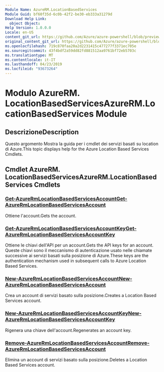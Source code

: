 ```yaml
---
Module Name: AzureRM.LocationBasedServices
Module Guid: bf60f35d-6c0b-42f2-be30-eb333a31279d
Download Help Link:
  object Object: 
Help Version: 1.0.0.0
Locale: en-US
content_git_url: https://github.com/Azure/azure-powershell/blob/preview/src/ResourceManager/LocationBasedServices/Commands.LocationBasedServices/help/AzureRM.LocationBasedServices.md
original_content_git_url: https://github.com/Azure/azure-powershell/blob/preview/src/ResourceManager/LocationBasedServices/Commands.LocationBasedServices/help/AzureRM.LocationBasedServices.md
ms.openlocfilehash: 719c870faa20a2d2231415c477277f3371ec705e
ms.sourcegitcommit: 43f4bdf2a59dd82fd881512aa9761bf72eb5703c
ms.translationtype: MT
ms.contentlocale: it-IT
ms.lasthandoff: 04/23/2019
ms.locfileid: "93673264"
---
```

# <span data-ttu-id="009f3-101">Modulo AzureRM. LocationBasedServices</span><span class="sxs-lookup"><span data-stu-id="009f3-101">AzureRM.LocationBasedServices Module</span></span>
## <span data-ttu-id="009f3-102">Descrizione</span><span class="sxs-lookup"><span data-stu-id="009f3-102">Description</span></span>
<span data-ttu-id="009f3-103">Questo argomento Mostra la guida per i cmdlet dei servizi basati su location di Azure.</span><span class="sxs-lookup"><span data-stu-id="009f3-103">This topic displays help for the Azure Location Based Services Cmdlets.</span></span>

## <span data-ttu-id="009f3-104">Cmdlet AzureRM. LocationBasedServices</span><span class="sxs-lookup"><span data-stu-id="009f3-104">AzureRM.LocationBasedServices Cmdlets</span></span>
### [<span data-ttu-id="009f3-105">Get-AzureRmLocationBasedServicesAccount</span><span class="sxs-lookup"><span data-stu-id="009f3-105">Get-AzureRmLocationBasedServicesAccount</span></span>](Get-AzureRmLocationBasedServicesAccount.md)
<span data-ttu-id="009f3-106">Ottiene l'account.</span><span class="sxs-lookup"><span data-stu-id="009f3-106">Gets the account.</span></span>

### [<span data-ttu-id="009f3-107">Get-AzureRmLocationBasedServicesAccountKey</span><span class="sxs-lookup"><span data-stu-id="009f3-107">Get-AzureRmLocationBasedServicesAccountKey</span></span>](Get-AzureRmLocationBasedServicesAccountKey.md)
<span data-ttu-id="009f3-108">Ottiene le chiavi dell'API per un account.</span><span class="sxs-lookup"><span data-stu-id="009f3-108">Gets the API keys for an account.</span></span> <span data-ttu-id="009f3-109">Queste chiavi sono il meccanismo di autenticazione usato nelle chiamate successive ai servizi basati sulla posizione di Azure.</span><span class="sxs-lookup"><span data-stu-id="009f3-109">These keys are the authentication mechanism used in subsequent calls to Azure Location Based Services.</span></span>

### [<span data-ttu-id="009f3-110">New-AzureRmLocationBasedServicesAccount</span><span class="sxs-lookup"><span data-stu-id="009f3-110">New-AzureRmLocationBasedServicesAccount</span></span>](New-AzureRmLocationBasedServicesAccount.md)
<span data-ttu-id="009f3-111">Crea un account di servizi basato sulla posizione.</span><span class="sxs-lookup"><span data-stu-id="009f3-111">Creates a Location Based Services account.</span></span>

### [<span data-ttu-id="009f3-112">New-AzureRmLocationBasedServicesAccountKey</span><span class="sxs-lookup"><span data-stu-id="009f3-112">New-AzureRmLocationBasedServicesAccountKey</span></span>](New-AzureRmLocationBasedServicesAccountKey.md)
<span data-ttu-id="009f3-113">Rigenera una chiave dell'account.</span><span class="sxs-lookup"><span data-stu-id="009f3-113">Regenerates an account key.</span></span>

### [<span data-ttu-id="009f3-114">Remove-AzureRmLocationBasedServicesAccount</span><span class="sxs-lookup"><span data-stu-id="009f3-114">Remove-AzureRmLocationBasedServicesAccount</span></span>](Remove-AzureRmLocationBasedServicesAccount.md)
<span data-ttu-id="009f3-115">Elimina un account di servizi basato sulla posizione.</span><span class="sxs-lookup"><span data-stu-id="009f3-115">Deletes a Location Based Services account.</span></span>

